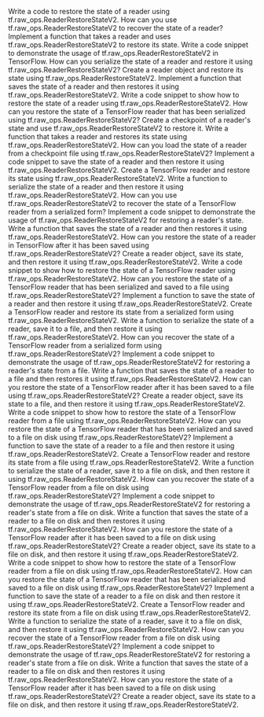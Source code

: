 Write a code to restore the state of a reader using tf.raw_ops.ReaderRestoreStateV2.
How can you use tf.raw_ops.ReaderRestoreStateV2 to recover the state of a reader?
Implement a function that takes a reader and uses tf.raw_ops.ReaderRestoreStateV2 to restore its state.
Write a code snippet to demonstrate the usage of tf.raw_ops.ReaderRestoreStateV2 in TensorFlow.
How can you serialize the state of a reader and restore it using tf.raw_ops.ReaderRestoreStateV2?
Create a reader object and restore its state using tf.raw_ops.ReaderRestoreStateV2.
Implement a function that saves the state of a reader and then restores it using tf.raw_ops.ReaderRestoreStateV2.
Write a code snippet to show how to restore the state of a reader using tf.raw_ops.ReaderRestoreStateV2.
How can you restore the state of a TensorFlow reader that has been serialized using tf.raw_ops.ReaderRestoreStateV2?
Create a checkpoint of a reader's state and use tf.raw_ops.ReaderRestoreStateV2 to restore it.
Write a function that takes a reader and restores its state using tf.raw_ops.ReaderRestoreStateV2.
How can you load the state of a reader from a checkpoint file using tf.raw_ops.ReaderRestoreStateV2?
Implement a code snippet to save the state of a reader and then restore it using tf.raw_ops.ReaderRestoreStateV2.
Create a TensorFlow reader and restore its state using tf.raw_ops.ReaderRestoreStateV2.
Write a function to serialize the state of a reader and then restore it using tf.raw_ops.ReaderRestoreStateV2.
How can you use tf.raw_ops.ReaderRestoreStateV2 to recover the state of a TensorFlow reader from a serialized form?
Implement a code snippet to demonstrate the usage of tf.raw_ops.ReaderRestoreStateV2 for restoring a reader's state.
Write a function that saves the state of a reader and then restores it using tf.raw_ops.ReaderRestoreStateV2.
How can you restore the state of a reader in TensorFlow after it has been saved using tf.raw_ops.ReaderRestoreStateV2?
Create a reader object, save its state, and then restore it using tf.raw_ops.ReaderRestoreStateV2.
Write a code snippet to show how to restore the state of a TensorFlow reader using tf.raw_ops.ReaderRestoreStateV2.
How can you restore the state of a TensorFlow reader that has been serialized and saved to a file using tf.raw_ops.ReaderRestoreStateV2?
Implement a function to save the state of a reader and then restore it using tf.raw_ops.ReaderRestoreStateV2.
Create a TensorFlow reader and restore its state from a serialized form using tf.raw_ops.ReaderRestoreStateV2.
Write a function to serialize the state of a reader, save it to a file, and then restore it using tf.raw_ops.ReaderRestoreStateV2.
How can you recover the state of a TensorFlow reader from a serialized form using tf.raw_ops.ReaderRestoreStateV2?
Implement a code snippet to demonstrate the usage of tf.raw_ops.ReaderRestoreStateV2 for restoring a reader's state from a file.
Write a function that saves the state of a reader to a file and then restores it using tf.raw_ops.ReaderRestoreStateV2.
How can you restore the state of a TensorFlow reader after it has been saved to a file using tf.raw_ops.ReaderRestoreStateV2?
Create a reader object, save its state to a file, and then restore it using tf.raw_ops.ReaderRestoreStateV2.
Write a code snippet to show how to restore the state of a TensorFlow reader from a file using tf.raw_ops.ReaderRestoreStateV2.
How can you restore the state of a TensorFlow reader that has been serialized and saved to a file on disk using tf.raw_ops.ReaderRestoreStateV2?
Implement a function to save the state of a reader to a file and then restore it using tf.raw_ops.ReaderRestoreStateV2.
Create a TensorFlow reader and restore its state from a file using tf.raw_ops.ReaderRestoreStateV2.
Write a function to serialize the state of a reader, save it to a file on disk, and then restore it using tf.raw_ops.ReaderRestoreStateV2.
How can you recover the state of a TensorFlow reader from a file on disk using tf.raw_ops.ReaderRestoreStateV2?
Implement a code snippet to demonstrate the usage of tf.raw_ops.ReaderRestoreStateV2 for restoring a reader's state from a file on disk.
Write a function that saves the state of a reader to a file on disk and then restores it using tf.raw_ops.ReaderRestoreStateV2.
How can you restore the state of a TensorFlow reader after it has been saved to a file on disk using tf.raw_ops.ReaderRestoreStateV2?
Create a reader object, save its state to a file on disk, and then restore it using tf.raw_ops.ReaderRestoreStateV2.
Write a code snippet to show how to restore the state of a TensorFlow reader from a file on disk using tf.raw_ops.ReaderRestoreStateV2.
How can you restore the state of a TensorFlow reader that has been serialized and saved to a file on disk using tf.raw_ops.ReaderRestoreStateV2?
Implement a function to save the state of a reader to a file on disk and then restore it using tf.raw_ops.ReaderRestoreStateV2.
Create a TensorFlow reader and restore its state from a file on disk using tf.raw_ops.ReaderRestoreStateV2.
Write a function to serialize the state of a reader, save it to a file on disk, and then restore it using tf.raw_ops.ReaderRestoreStateV2.
How can you recover the state of a TensorFlow reader from a file on disk using tf.raw_ops.ReaderRestoreStateV2?
Implement a code snippet to demonstrate the usage of tf.raw_ops.ReaderRestoreStateV2 for restoring a reader's state from a file on disk.
Write a function that saves the state of a reader to a file on disk and then restores it using tf.raw_ops.ReaderRestoreStateV2.
How can you restore the state of a TensorFlow reader after it has been saved to a file on disk using tf.raw_ops.ReaderRestoreStateV2?
Create a reader object, save its state to a file on disk, and then restore it using tf.raw_ops.ReaderRestoreStateV2.